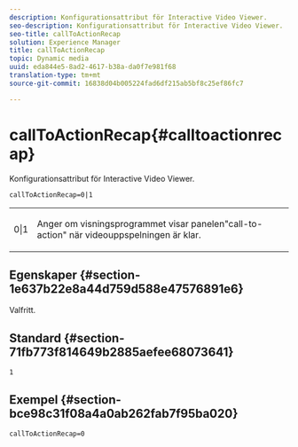 ```yaml
---
description: Konfigurationsattribut för Interactive Video Viewer.
seo-description: Konfigurationsattribut för Interactive Video Viewer.
seo-title: callToActionRecap
solution: Experience Manager
title: callToActionRecap
topic: Dynamic media
uuid: eda844e5-8ad2-4617-b38a-da0f7e981f68
translation-type: tm+mt
source-git-commit: 16838d04b005224fad6df215ab5bf8c25ef86fc7

---
```



# callToActionRecap{#calltoactionrecap}

Konfigurationsattribut för Interactive Video Viewer.

`callToActionRecap=0|1`

<table id="table_441553CD34C94A58A9D7CBF772DEDDB6"> 
 <tbody> 
  <tr> 
   <td colname="col1"> <p> <span class="codeph"> 0|1</span> </p> </td> 
   <td colname="col2"> <p> Anger om visningsprogrammet visar panelen"call-to-action" när videouppspelningen är klar. </p> </td> 
  </tr> 
 </tbody> 
</table>

## Egenskaper {#section-1e637b22e8a44d759d588e47576891e6}

Valfritt.

## Standard {#section-71fb773f814649b2885aefee68073641}

`1`

## Exempel {#section-bce98c31f08a4a0ab262fab7f95ba020}

```
callToActionRecap=0
```

